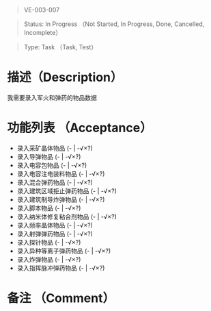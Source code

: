 > VE-003-007

> Status: In Progress （Not Started, In Progress, Done, Cancelled, Incomplete）

> Type: Task （Task, Test）

# 描述（Description）
我需要录入军火和弹药的物品数据

# 功能列表 （Acceptance）
* 录入采矿晶体物品 (- | -√×?)
* 录入导弹物品 (- | -√×?)
* 录入电容包物品 (- | -√×?)
* 录入电容注电装料物品 (- | -√×?)
* 录入混合弹药物品 (- | -√×?)
* 录入建筑区域拒止弹药物品 (- | -√×?)
* 录入建筑制导炸弹物品 (- | -√×?)
* 录入脚本物品 (- | -√×?)
* 录入纳米体修复粘合剂物品 (- | -√×?)
* 录入频率晶体物品 (- | -√×?)
* 录入射弹弹药物品 (- | -√×?)
* 录入探针物品 (- | -√×?)
* 录入异种等离子弹药物品 (- | -√×?)
* 录入炸弹物品 (- | -√×?)
* 录入指挥脉冲弹药物品 (- | -√×?)

# 备注 （Comment）

